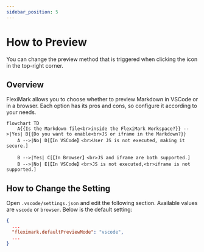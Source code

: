 ```yaml
---
sidebar_position: 5
---
```


# How to Preview

You can change the preview method that is triggered when clicking the icon in the top-right corner.

## Overview

FlexiMark allows you to choose whether to preview Markdown in VSCode or in a browser. Each option has its pros and cons, so configure it according to your needs.

```mermaid
flowchart TD
    A{{Is the Markdown file<br>inside the FlexiMark Workspace?}} -->|Yes| B{{Do you want to enable<br>JS or iframe in the Markdown?}}
    A -->|No| D[【In VSCode】<br>User JS is not executed, making it secure.]

    B -->|Yes| C[【In Browser】<br>JS and iframe are both supported.]
    B -->|No| E[【In VSCode】<br>JS is not executed,<br>iframe is not supported.]
```

## How to Change the Setting

Open `.vscode/settings.json` and edit the following section. Available values are `vscode` or `browser`. Below is the default setting:

```json title=".vscode/settings.json" {3} 
{
  ...
  "fleximark.defaultPreviewMode": "vscode",
  ...
}
```